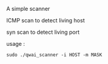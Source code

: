 A simple scanner

ICMP scan to detect living host

syn scan to detect living port

usage :

```shell
sudo ./qwai_scanner -i HOST -m MASK
```



